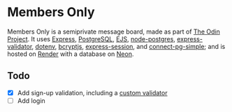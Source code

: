 # Members Only

Members Only is a semiprivate message board, made as part of [The Odin Project](https://www.theodinproject.com/lessons/node-path-nodejs-members-only). It uses [Express](https://expressjs.com), [PostgreSQL](https://www.postgresql.org), [EJS](https://ejs.co), [node-postgres](https://node-postgres.com), [express-validator](https://express-validator.github.io/), [dotenv](https://www.npmjs.com/package/dotenv), [bcryptjs](https://www.npmjs.com/package/bcryptjs), [express-session](https://www.npmjs.com/package/express-session), and [connect-pg-simple](https://www.npmjs.com/package/connect-pg-simple); and is hosted on [Render](https://render.com) with a database on [Neon](https://neon.com).

## Todo

- [x] Add sign-up validation, including a [custom validator](https://express-validator.github.io/docs/guides/customizing/)
- [ ] Add login